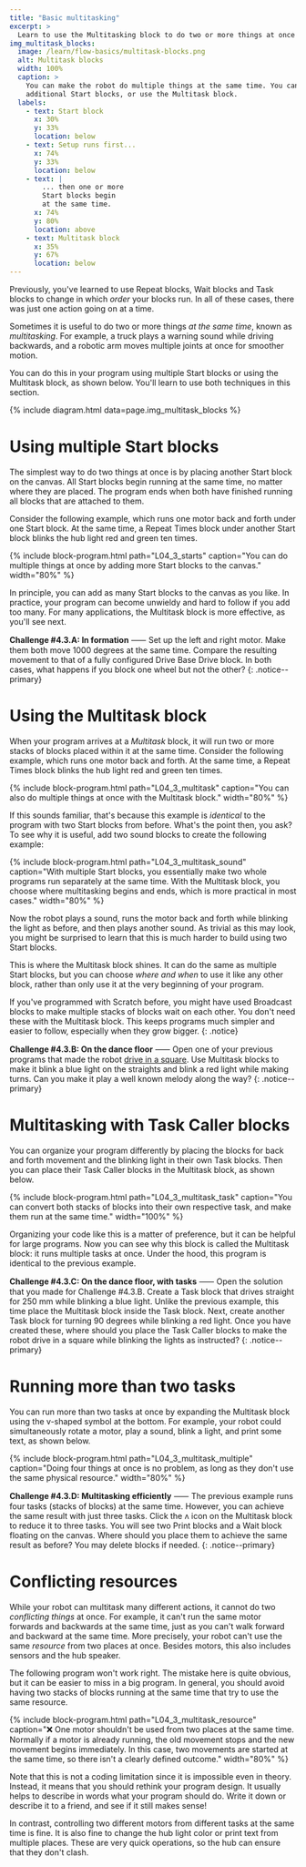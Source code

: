 ```yaml
---
title: "Basic multitasking"
excerpt: >
  Learn to use the Multitasking block to do two or more things at once
img_multitask_blocks:
  image: /learn/flow-basics/multitask-blocks.png
  alt: Multitask blocks
  width: 100%
  caption: >
    You can make the robot do multiple things at the same time. You can use
    additional Start blocks, or use the Multitask block.
  labels:
    - text: Start block
      x: 30%
      y: 33%
      location: below
    - text: Setup runs first...
      x: 74%
      y: 33%
      location: below
    - text: |
        ... then one or more
        Start blocks begin
        at the same time.
      x: 74%
      y: 80%
      location: above
    - text: Multitask block
      x: 35%
      y: 67%
      location: below
---
```


Previously, you've learned to use Repeat blocks, Wait blocks and Task blocks
to change in which _order_ your blocks run. In all
of these cases, there was just one action going on at a time.

Sometimes it is useful to do two or more things _at the same time_, known as
_multitasking_. For example, a truck plays a warning sound while driving
backwards, and a robotic arm moves multiple joints at once for smoother motion.

You can do this in your program using multiple Start blocks or using the
Multitask block, as shown below. You'll learn to use both techniques in this
section.

{% include diagram.html data=page.img_multitask_blocks %}


# Using multiple Start blocks

The simplest way to do two things at once is by placing another Start block on
the canvas. All Start blocks begin running at the same time, no matter where
they are placed. The program ends when both have finished running all blocks
that are attached to them.

Consider the following example, which runs one motor back and forth under one
Start block. At the same time, a Repeat Times block under another Start block
blinks the hub light red and green ten times.

{% include block-program.html
path="L04_3_starts"
caption="You can do multiple things at once by adding more Start blocks to the
canvas."
width="80%"
%}

In principle, you can add as many Start blocks to the canvas as you like. In
practice, your program can become unwieldy and hard to follow if you add too
many. For many applications, the Multitask block is more effective, as you'll
see next.

**Challenge #4.3.A: In formation** ⸺ Set up the left and right motor. Make
them both move 1000 degrees at the same time. Compare the resulting movement to
that of a fully configured Drive Base Drive block. In both cases, what happens
if you block one wheel but not the other?
{: .notice--primary}

# Using the Multitask block

When your program arrives at a _Multitask_ block, it will run two or more
stacks of blocks placed within it at the same time. Consider the following
example, which runs one motor back and forth. At the same time, a Repeat Times
block blinks the hub light red and green ten times. 

{% include block-program.html
path="L04_3_multitask"
caption="You can also do multiple things at once with the Multitask block."
width="80%"
%}

If this sounds familiar, that's because this example is _identical_ to the
program with two Start blocks from before. What's the point then, you ask? To
see why it is useful, add two sound blocks to create the following example:

{% include block-program.html
path="L04_3_multitask_sound"
caption="With multiple Start blocks, you essentially make two whole programs
run separately at the same time. With the Multitask block, you choose where
multitasking begins and ends, which is more practical in most cases."
width="80%"
%}

Now the robot plays a sound, runs the motor back and forth while blinking the light
as before, and then plays another sound. As trivial as this may look, you might
be surprised to learn that this is much harder to build using two Start blocks.

This is where the Multitask block shines. It can do the same as multiple Start blocks,
but you can choose _where and when_ to use it like any other block, rather than
only use it at the very beginning of your program.

If you've programmed with Scratch before, you might have used Broadcast blocks
to make multiple stacks of blocks wait on each other. You don't need these with
the Multitask block. This keeps programs much simpler and easier to follow,
especially when they grow bigger.
{: .notice}

**Challenge #4.3.B: On the dance floor** ⸺ Open one of your previous programs
that made the robot [drive in a
square](/learn/flow-basics/waiting-repeating/#repeating-actions-several-times).
Use Multitask blocks to make it blink a blue light on the straights and blink a
red light while making turns. Can you make it play a well known melody along
the way?
{: .notice--primary}

# Multitasking with Task Caller blocks

You can organize your program differently by placing the blocks for back and
forth movement and the blinking light in their own Task blocks. Then you can
place their Task Caller blocks in the Multitask block, as shown below.

{% include block-program.html
path="L04_3_multitask_task"
caption="You can convert both stacks of blocks into their own respective task,
         and make them run at the same time."
width="100%"
%}

Organizing your code like this is a matter of preference, but it can be helpful
for large programs. Now you can see why this block is called the Multitask
block: it runs multiple tasks at once. Under the hood, this program is
identical to the previous example.

**Challenge #4.3.C: On the dance floor, with tasks** ⸺ Open the solution that
you made for Challenge #4.3.B. Create a Task block that drives straight for 250
mm while blinking a blue light. Unlike the previous example, this time place
the Multitask block inside the Task block. Next, create another Task block for
turning 90 degrees while blinking a red light. Once you have created these,
where should you place the Task Caller blocks to make the robot drive in a
square while blinking the lights as instructed?
{: .notice--primary}

# Running more than two tasks

You can run more than two tasks at once by expanding the Multitask block using
the v-shaped symbol at the bottom. For example, your robot could simultaneously
rotate a motor, play a sound, blink a light, and print some text, as shown
below.


{% include block-program.html
path="L04_3_multitask_multiple"
caption="Doing four things at once is no problem, as long as they don't use the
same physical resource."
width="80%"
%}

**Challenge #4.3.D: Multitasking efficiently** ⸺ The previous example runs four
tasks (stacks of blocks) at the same time. However, you can achieve the same
result with just three tasks. Click the ʌ icon on the Multitask block to reduce
it to three tasks. You will see two Print blocks and a Wait block floating on
the canvas. Where should you place them to achieve the same result as before?
You may delete blocks if needed.
{: .notice--primary}

# Conflicting resources

While your robot can multitask many different actions, it cannot do two
_conflicting things_ at once. For example, it can't run the same motor forwards
and backwards at the same time, just as you can't walk forward and backward at
the same time. More precisely, your robot can't use the same _resource_ from
two places at once. Besides motors, this also includes sensors and the hub
speaker.

The following program won't work right. The mistake here is quite obvious, but
it can be easier to miss in a big program. In general, you should avoid having
two stacks of blocks running at the same time that try to use the same
resource.

{% include block-program.html
path="L04_3_multitask_resource"
caption="❌ One motor shouldn't be used from two places at the same time.
Normally if a motor is already running, the old movement stops and the new
movement begins immediately. In this case, two movements
are started at the same time, so there isn't a clearly defined outcome."
width="80%"
%}

Note that this is not a coding limitation since it is impossible even in
theory. Instead, it means that you should rethink your program design. It
usually helps to describe in words what your program should do. Write it down
or describe it to a friend, and see if it still makes sense!

In contrast, controlling two different motors from different tasks at the same
time is fine. It is also fine to change the hub light color or print text from
multiple places. These are very quick operations, so the hub can ensure that
they don't clash.
